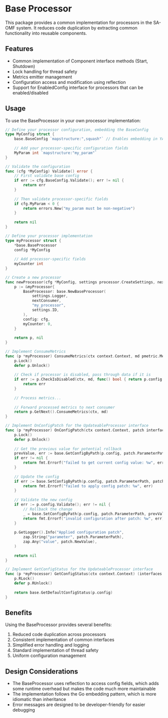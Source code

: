 # Base Processor

This package provides a common implementation for processors in the SA-OMF system. It reduces code duplication by extracting common functionality into reusable components.

## Features

- Common implementation of Component interface methods (Start, Shutdown)
- Lock handling for thread safety
- Metrics emitter management
- Configuration access and modification using reflection
- Support for EnabledConfig interface for processors that can be enabled/disabled

## Usage

To use the BaseProcessor in your own processor implementation:

```go
// Define your processor configuration, embedding the BaseConfig
type MyConfig struct {
    base.BaseConfig `mapstructure:",squash"` // Enables embedding in YAML/config files
    
    // Add your processor-specific configuration fields
    MyParam int `mapstructure:"my_param"`
}

// Validate the configuration
func (cfg *MyConfig) Validate() error {
    // First validate base config
    if err := cfg.BaseConfig.Validate(); err != nil {
        return err
    }
    
    // Then validate processor-specific fields
    if cfg.MyParam < 0 {
        return errors.New("my_param must be non-negative")
    }
    
    return nil
}

// Define your processor implementation
type myProcessor struct {
    *base.BaseProcessor
    config *MyConfig
    
    // Add processor-specific fields
    myCounter int
}

// Create a new processor
func newProcessor(cfg *MyConfig, settings processor.CreateSettings, nextConsumer consumer.Metrics) (*myProcessor, error) {
    p := &myProcessor{
        BaseProcessor: base.NewBaseProcessor(
            settings.Logger,
            nextConsumer,
            "my_processor",
            settings.ID,
        ),
        config: cfg,
        myCounter: 0,
    }
    
    return p, nil
}

// Implement ConsumeMetrics
func (p *myProcessor) ConsumeMetrics(ctx context.Context, md pmetric.Metrics) error {
    p.Lock()
    defer p.Unlock()
    
    // Check if processor is disabled, pass through data if it is
    if err := p.CheckIsDisabled(ctx, md, func() bool { return p.config.IsEnabled() }); err != nil {
        return err
    }
    
    // Process metrics...
    
    // Forward processed metrics to next consumer
    return p.GetNext().ConsumeMetrics(ctx, md)
}

// Implement OnConfigPatch for the UpdateableProcessor interface
func (p *myProcessor) OnConfigPatch(ctx context.Context, patch interfaces.ConfigPatch) error {
    p.Lock()
    defer p.Unlock()
    
    // Get the previous value for potential rollback
    prevValue, err := base.GetConfigByPath(p.config, patch.ParameterPath)
    if err != nil {
        return fmt.Errorf("failed to get current config value: %w", err)
    }
    
    // Update the config
    if err := base.SetConfigByPath(p.config, patch.ParameterPath, patch.NewValue); err != nil {
        return fmt.Errorf("failed to apply config patch: %w", err)
    }
    
    // Validate the new config
    if err := p.config.Validate(); err != nil {
        // Rollback the change
        _ = base.SetConfigByPath(p.config, patch.ParameterPath, prevValue)
        return fmt.Errorf("invalid configuration after patch: %w", err)
    }
    
    p.GetLogger().Info("Applied configuration patch",
        zap.String("parameter", patch.ParameterPath),
        zap.Any("value", patch.NewValue),
    )
    
    return nil
}

// Implement GetConfigStatus for the UpdateableProcessor interface
func (p *myProcessor) GetConfigStatus(ctx context.Context) (interfaces.ConfigStatus, error) {
    p.RLock()
    defer p.RUnlock()
    
    return base.GetDefaultConfigStatus(p.config)
}
```

## Benefits

Using the BaseProcessor provides several benefits:

1. Reduced code duplication across processors
2. Consistent implementation of common interfaces
3. Simplified error handling and logging
4. Standard implementation of thread safety
5. Uniform configuration management

## Design Considerations

- The BaseProcessor uses reflection to access config fields, which adds some runtime overhead but makes the code much more maintainable
- The implementation follows the Go embedding pattern, which is more idiomatic than inheritance
- Error messages are designed to be developer-friendly for easier debugging